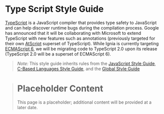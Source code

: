 # Type Script Style Guide

[TypeScript](http://www.typescriptlang.org/) is a JavaScript compiler that provides type safety to JavaScript and can help discover runtime bugs during the compilation process. Google has announced that it will be collaborating with Microsoft to extend TypeScript with new features such as annotations (previously targeted for their own [AtScript](https://docs.google.com/document/d/11YUzC-1d0V1-Q3V0fQ7KSit97HnZoKVygDxpWzEYW0U/edit) superset of TypeScript). While Ignia is currently targeting [ECMAScript 6](./ECMAScript%206.md), we will be migrating code to TypeScript 2.0 upon its release (TypeScript 2.0 will be a superset of ECMAScript 6).

> *Note:* This style guide inherits rules from the [JavaScript Style Guide](./README.md), [C-Based Languages Style Guide](../README.md), and the [Global Style Guide](../../README.md)

> # Placeholder Content
> This page is a placeholder; additional content will be provided at a later date.

<!--

## Contents
- [Identifiers](#identifiers)
- [Spacing](#spacing)
- [Formatting](#formatting)
- [Comments](#comments)
- [Language Features](#language-features)
- [Acknowledgments](#acknowledgments)

## Identifiers

## Spacing

## Formatting

## Language Features

-->
